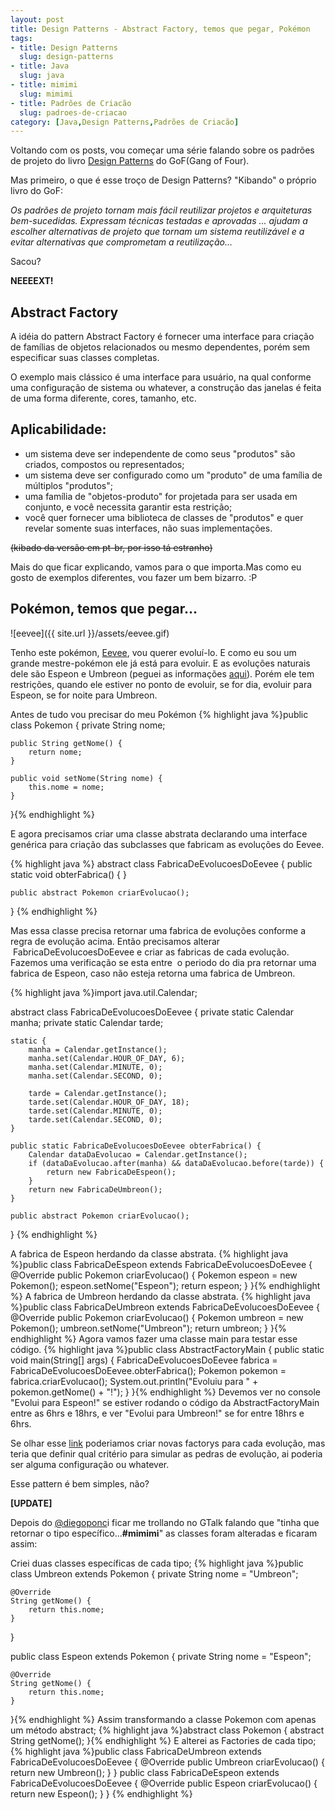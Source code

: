 ```yaml
---
layout: post
title: Design Patterns - Abstract Factory, temos que pegar, Pokémon
tags:
- title: Design Patterns
  slug: design-patterns
- title: Java
  slug: java
- title: mimimi
  slug: mimimi
- title: Padrões de Criacão
  slug: padroes-de-criacao
category: [Java,Design Patterns,Padrões de Criacão]
---
```


Voltando com os posts, vou começar uma série falando sobre os padrões de projeto do livro <a href="http://www.amazon.com/Design-Patterns-Elements-Reusable-Object-Oriented/dp/0201633612/ref=sr_1_1?s=books&ie=UTF8&qid=1305031310&sr=1-1" target="_blank">Design Patterns</a> do GoF(Gang of Four).

Mas primeiro, o que é esse troço de Design Patterns? "Kibando" o próprio livro do GoF:

*Os padrões de projeto tornam mais fácil reutilizar projetos e arquiteturas bem-sucedidas. Expressam técnicas testadas e aprovadas ... ajudam a escolher alternativas de projeto que tornam um sistema reutilizável e a evitar alternativas que comprometam a reutilização...*

Sacou?

**NEEEEXT!**

Abstract Factory
----------------
A idéia do pattern Abstract Factory é fornecer uma interface para criação de famílias de objetos relacionados ou mesmo dependentes, porém sem especificar suas classes completas.

O exemplo mais clássico é uma interface para usuário, na qual conforme uma configuração de sistema ou whatever, a construção das janelas é feita de uma forma diferente, cores, tamanho, etc.

Aplicabilidade:
----------------

* um sistema deve ser independente de como seus "produtos" são criados, compostos ou representados;
* um sistema deve ser configurado como um "produto" de uma família de múltiplos "produtos";
* uma família de "objetos-produto" for projetada para ser usada em conjunto, e você necessita garantir esta restrição;
* você quer fornecer uma biblioteca de classes de "produtos" e quer revelar somente suas interfaces, não suas implementações.

<s>(kibado da versão em pt-br, por isso tá estranho)</s>

Mais do que ficar explicando, vamos para o que importa.Mas como eu gosto de exemplos diferentes, vou fazer um bem bizarro. :P

Pokémon, temos que pegar...
---------------------------

![eevee]({{ site.url }}/assets/eevee.gif)

Tenho este pokémon, <a title="Eevee" href="http://pt.wikipedia.org/wiki/Fam%C3%ADlia_de_Eevee" target="_blank">Eevee</a>, vou querer evoluí-lo. E como eu sou um grande mestre-pokémon ele já está para evoluir. E as evoluções naturais dele são Espeon e Umbreon (peguei as informações <a href="http://pt.wikipedia.org/wiki/Fam%C3%ADlia_de_Eevee" target="_blank">aqui</a>). Porém ele tem restrições, quando ele estiver no ponto de evoluir, se for dia, evoluir para Espeon, se for noite para Umbreon.

Antes de tudo vou precisar do meu Pokémon
{% highlight java %}public class Pokemon {
	private String nome;

	public String getNome() {
		return nome;
	}

	public void setNome(String nome) {
		this.nome = nome;
	}
}{% endhighlight %}

E agora precisamos criar uma classe abstrata declarando uma interface genérica para criação das subclasses que fabricam as evoluções do Eevee.

{% highlight java %}
abstract class FabricaDeEvolucoesDoEevee {
	public static void obterFabrica() {
	}

	public abstract Pokemon criarEvolucao();
}
{% endhighlight %}

Mas essa classe precisa retornar uma fabrica de evoluções conforme a regra de evolução acima. Então precisamos alterar  FabricaDeEvolucoesDoEevee e criar as fabricas de cada evolução. Fazemos uma verificação se esta entre  o periodo do dia pra retornar uma fabrica de Espeon, caso não esteja retorna uma fabrica de Umbreon.

{% highlight java %}import java.util.Calendar;

abstract class FabricaDeEvolucoesDoEevee {
	private static Calendar manha;
	private static Calendar tarde;

	static {
		manha = Calendar.getInstance();
		manha.set(Calendar.HOUR_OF_DAY, 6);
		manha.set(Calendar.MINUTE, 0);
		manha.set(Calendar.SECOND, 0);

		tarde = Calendar.getInstance();
		tarde.set(Calendar.HOUR_OF_DAY, 18);
		tarde.set(Calendar.MINUTE, 0);
		tarde.set(Calendar.SECOND, 0);
	}

	public static FabricaDeEvolucoesDoEevee obterFabrica() {
		Calendar dataDaEvolucao = Calendar.getInstance();
		if (dataDaEvolucao.after(manha) && dataDaEvolucao.before(tarde)) {
			return new FabricaDeEspeon();
		}
		return new FabricaDeUmbreon();
	}

	public abstract Pokemon criarEvolucao();
}
{% endhighlight %}

A fabrica de Espeon herdando da classe abstrata.
{% highlight java %}public class FabricaDeEspeon extends FabricaDeEvolucoesDoEevee {
	@Override
	public Pokemon criarEvolucao() {
		Pokemon espeon = new Pokemon();
		espeon.setNome("Espeon");
		return espeon;
	}
}{% endhighlight %}
A fabrica de Umbreon herdando da classe abstrata.
{% highlight java %}public class FabricaDeUmbreon extends FabricaDeEvolucoesDoEevee {
	@Override
	public Pokemon criarEvolucao() {
		Pokemon umbreon = new Pokemon();
		umbreon.setNome("Umbreon");
		return umbreon;
	}
}{% endhighlight %}
Agora vamos fazer uma classe main para testar esse código.
{% highlight java %}public class AbstractFactoryMain {
	public static void main(String[] args) {
		FabricaDeEvolucoesDoEevee fabrica = FabricaDeEvolucoesDoEevee.obterFabrica();
		Pokemon pokemon = fabrica.criarEvolucao();
		System.out.println("Evoluiu para " + pokemon.getNome() + "!");
	}
}{% endhighlight %}
Devemos ver no console "Evolui para Espeon!" se estiver rodando o código da AbstractFactoryMain entre as 6hrs e 18hrs, e ver "Evolui para Umbreon!" se for entre 18hrs e 6hrs.

Se olhar esse <a href="http://pt.wikipedia.org/wiki/Fam%C3%ADlia_de_Eevee" target="_blank">link</a> poderiamos criar novas factorys para cada evolução, mas teria que definir qual critério para simular as pedras de evolução, ai poderia ser alguma configuração ou whatever.

Esse pattern é bem simples, não?

<!--more-->

<strong>[UPDATE]</strong>

Depois do <a href="http://twitter.com/#!/diegoponci" target="_blank">@diegoponc</a>i ficar me trollando no GTalk falando que "tinha que retornar o tipo específico...<strong>#mimimi</strong>" as classes foram alteradas e ficaram assim:

Criei duas classes específicas de cada tipo;
{% highlight java %}public class Umbreon extends Pokemon {
	private String nome = "Umbreon";

	@Override
	String getNome() {
		return this.nome;
	}
}

public class Espeon extends Pokemon {
	private String nome = "Espeon";

	@Override
	String getNome() {
		return this.nome;
	}
}{% endhighlight %}
Assim transformando a classe Pokemon com apenas um método abstract;
{% highlight java %}abstract class Pokemon {
	abstract String getNome();
}{% endhighlight %}
E alterei as Factories de cada tipo;
{% highlight java %}public class FabricaDeUmbreon extends FabricaDeEvolucoesDoEevee {
	@Override
	public Umbreon criarEvolucao() {
		return new Umbreon();
	}
}
public class FabricaDeEspeon extends FabricaDeEvolucoesDoEevee {
	@Override
	public Espeon criarEvolucao() {
		return new Espeon();
	}
}
{% endhighlight %}
